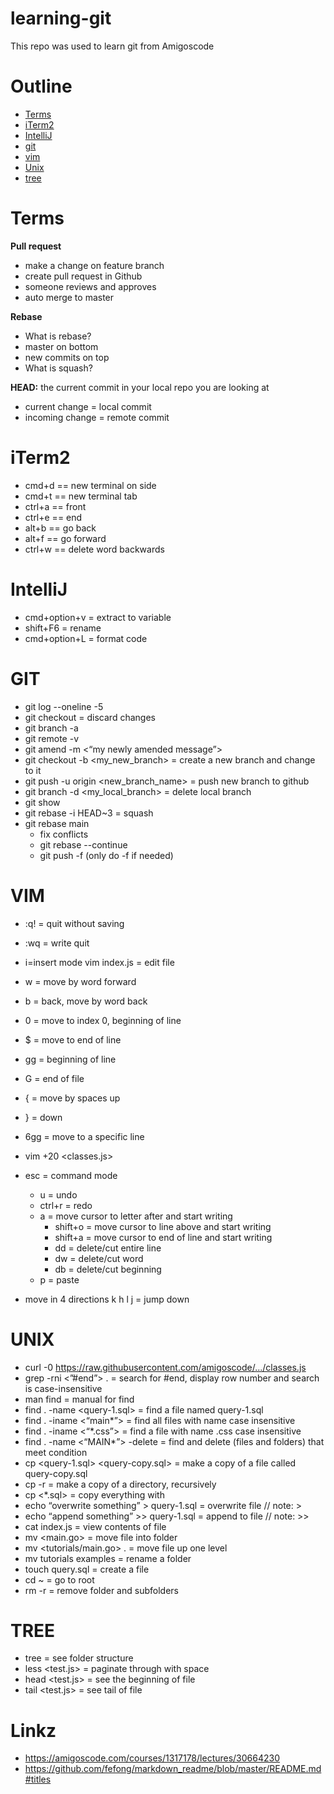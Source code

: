 # learning-git

This repo was used to learn git from Amigoscode

# Outline
- [Terms](#terms)
- [iTerm2](#iterm2)
- [IntelliJ](#intellij)
- [git](#git)
- [vim](#vim)
- [Unix](#unix)
- [tree](#tree)


# Terms
**Pull request**
* make a change on feature branch
* create pull request in Github
* someone reviews and approves
* auto merge to master


**Rebase**
* What is rebase?
* master on bottom
* new commits on top
* What is squash?

**HEAD:** the current commit in your local repo you are looking at
* current change = local commit
* incoming change = remote commit 



# iTerm2
* cmd+d == new terminal on side
* cmd+t == new terminal tab
* ctrl+a == front
* ctrl+e == end
* alt+b == go back
* alt+f == go forward
* ctrl+w == delete word backwards

# IntelliJ
* cmd+option+v = extract to variable
* shift+F6 = rename
* cmd+option+L = format code 

# GIT
* git log --oneline -5
* git checkout <myfile name> = discard changes 
* git branch -a
* git remote -v
* git amend -m <“my newly amended message”>
* git checkout -b <my_new_branch> = create a new branch and change to it
* git push -u origin <new_branch_name> = push new branch to github
* git branch -d <my_local_branch> = delete local branch
* git show
* git rebase -i HEAD~3 = squash
* git rebase main
	* fix conflicts
	* git rebase --continue
	* git push -f   (only do -f if needed)

# VIM
* :q! = quit without saving
* :wq = write quit
* i=insert mode
vim index.js = edit file
* w = move by word forward
* b = back, move by word back
* 0 = move to index 0, beginning of line 
* $ = move to end of line
* gg = beginning of line
* G = end of file
* { = move by spaces up
* } = down
* 6gg = move to a specific line 
* vim +20 <classes.js>
* esc = command mode
	* u = undo
	* ctrl+r = redo
  *	a = move cursor to letter after and start writing 
	* shift+o = move cursor to line above and start writing
	* shift+a = move cursor to end of line and start writing
	* dd = delete/cut entire line
	* dw = delete/cut word
	* db = delete/cut beginning
  * p = paste
  

* move in 4 directions
   k
h    l
   j = jump down


# UNIX
* curl -0 <https://raw.githubusercontent.com/amigoscode/.../classes.js>
* grep  -rni <”#end”> . = search for #end, display row number and search is case-insensitive
* man find = manual for find
* find . -name <query-1.sql> = find a file named query-1.sql 
* find . -iname <“main*”> = find all files with name case insensitive
* find . -iname <“*.css”> = find a file with name  .css case insensitive
* find . -name <“MAIN*”> -delete = find and delete (files and folders) that meet condition
* cp <query-1.sql> <query-copy.sql> = make a copy of a file called query-copy.sql
* cp -r <tutorial> <tutorials-copy> = make a copy of a directory, recursively
* cp <*.sql> = copy everything with 
* echo “overwrite something” > query-1.sql = overwrite file // note: > 
* echo “append something” >> query-1.sql = append to file // note: >> 
* cat index.js = view contents of file
* mv <main.go> <tutorials> = move file into folder
* mv <tutorials/main.go> . = move file up one level
* mv tutorials examples = rename a folder
* touch query.sql = create a file 
* cd ~ 		= 		go to root
* rm -r 		= remove folder and subfolders

# TREE
* tree <example> = see folder structure
* less <test.js> = paginate through with space
* head <test.js> = see the beginning of file
* tail <test.js> = see tail of file
	

# Linkz
* https://amigoscode.com/courses/1317178/lectures/30664230
* https://github.com/fefong/markdown_readme/blob/master/README.md#titles
